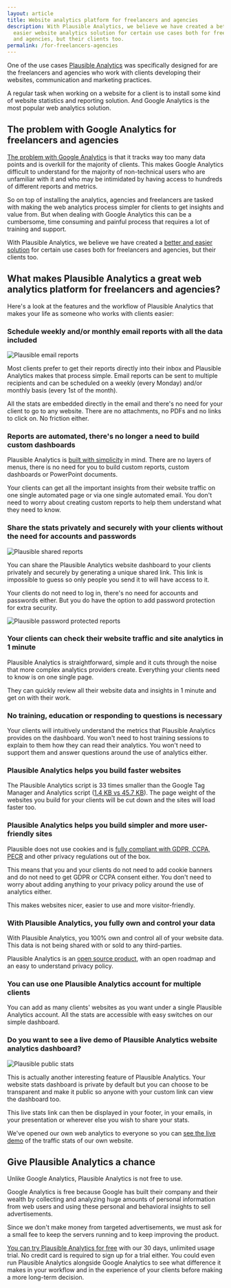 ```yaml
---
layout: article
title: Website analytics platform for freelancers and agencies
description: With Plausible Analytics, we believe we have created a better and
  easier website analytics solution for certain use cases both for freelancers
  and agencies, but their clients too.
permalink: /for-freelancers-agencies
---
```

One of the use cases [Plausible Analytics](https://plausible.io/) was specifically designed for are the freelancers and agencies who work with clients developing their websites, communication and marketing practices.

A regular task when working on a website for a client is to install some kind of website statistics and reporting solution. And Google Analytics is the most popular web analytics solution.

## The problem with Google Analytics for freelancers and agencies

[The problem with Google Analytics](https://plausible.io/blog/remove-google-analytics) is that it tracks way too many data points and is overkill for the majority of clients. This makes Google Analytics difficult to understand for the majority of non-technical users who are unfamiliar with it and who may be intimidated by having access to hundreds of different reports and metrics.

So on top of installing the analytics, agencies and freelancers are tasked with making the web analytics process simpler for clients to get insights and value from. But when dealing with Google Analytics this can be a cumbersome, time consuming and painful process that requires a lot of training and support.

With Plausible Analytics, we believe we have created a [better and easier solution](https://plausible.io/vs-google-analytics) for certain use cases both for freelancers and agencies, but their clients too.

## What makes Plausible Analytics a great web analytics platform for freelancers and agencies?

Here's a look at the features and the workflow of Plausible Analytics that makes your life as someone who works with clients easier:

### Schedule weekly and/or monthly email reports with all the data included

![Plausible email reports](/uploads/plausible-email-reports.png "Plausible email reports")

Most clients prefer to get their reports directly into their inbox and Plausible Analytics makes that process simple. Email reports can be sent to multiple recipients and can be scheduled on a weekly (every Monday) and/or monthly basis (every 1st of the month). 

All the stats are embedded directly in the email and there's no need for your client to go to any website. There are no attachments, no PDFs and no links to click on. No friction either. 

### Reports are automated, there's no longer a need to build custom dashboards

Plausible Analytics is [built with simplicity](https://plausible.io/simple-web-analytics) in mind. There are no layers of menus, there is no need for you to build custom reports, custom dashboards or PowerPoint documents. 

Your clients can get all the important insights from their website traffic on one single automated page or via one single automated email. You don't need to worry about creating custom reports to help them understand what they need to know.

### Share the stats privately and securely with your clients without the need for accounts and passwords

![Plausible shared reports](/uploads/plausible-shared-reports.png "Plausible shared reports")

You can share the Plausible Analytics website dashboard to your clients privately and securely by generating a unique shared link. This link is impossible to guess so only people you send it to will have access to it. 

Your clients do not need to log in, there's no need for accounts and passwords either. But you do have the option to add password protection for extra security.

![Plausible password protected reports](/uploads/plausible-password-protected-report.png "Plausible password protected reports")

### Your clients can check their website traffic and site analytics in 1 minute

Plausible Analytics is straightforward, simple and it cuts through the noise that more complex analytics providers create. Everything your clients need to know is on one single page. 

They can quickly review all their website data and insights in 1 minute and get on with their work.

### No training, education or responding to questions is necessary

Your clients will intuitively understand the metrics that Plausible Analytics provides on the dashboard. You won't need to host training sessions to explain to them how they can read their analytics. You won't need to support them and answer questions around the use of analytics either. 

### Plausible Analytics helps you build faster websites

The Plausible Analytics script is 33 times smaller than the Google Tag Manager and Analytics script ([1.4 KB vs 45.7 KB](https://plausible.io/lightweight-web-analytics)). The page weight of the websites you build for your clients will be cut down and the sites will load faster too.

### Plausible Analytics helps you build simpler and more user-friendly sites

Plausible does not use cookies and is [fully compliant with GDPR, CCPA, PECR](https://plausible.io/data-policy) and other privacy regulations out of the box. 

This means that you and your clients do not need to add cookie banners and do not need to get GDPR or CCPA consent either. You don't need to worry about adding anything to your privacy policy around the use of analytics either. 

This makes websites nicer, easier to use and more visitor-friendly.

### With Plausible Analytics, you fully own and control your data

With Plausible Analytics, you 100% own and control all of your website data. This data is not being shared with or sold to any third-parties. 

Plausible Analytics is an [open source product](https://plausible.io/open-source-website-analytics), with an open roadmap and an easy to understand privacy policy.

### You can use one Plausible Analytics account for multiple clients

You can add as many clients' websites as you want under a single Plausible Analytics account. All the stats are accessible with easy switches on our simple dashboard.

### Do you want to see a live demo of Plausible Analytics website analytics dashboard?

![Plausible public stats](/uploads/plausible-public-stats.png "Plausible public stats")

This is actually another interesting feature of Plausible Analytics. Your website stats dashboard is private by default but you can choose to be transparent and make it public so anyone with your custom link can view the dashboard too. 

This live stats link can then be displayed in your footer, in your emails, in your presentation or wherever else you wish to share your stats.

We've opened our own web analytics to everyone so you can [see the live demo](https://plausible.io/plausible.io) of the traffic stats of our own website.

## Give Plausible Analytics a chance

Unlike Google Analytics, Plausible Analytics is not free to use.

Google Analytics is free because Google has built their company and their wealth by collecting and analyzing huge amounts of personal information from web users and using these personal and behavioral insights to sell advertisements.

Since we don't make money from targeted advertisements, we must ask for a small fee to keep the servers running and to keep improving the product.

[You can try Plausible Analytics for free](https://plausible.io/register) with our 30 days, unlimited usage trial. No credit card is required to sign up for a trial either. You could even run Plausible Analytics alongside Google Analytics to see what difference it makes in your workflow and in the experience of your clients before making a more long-term decision.